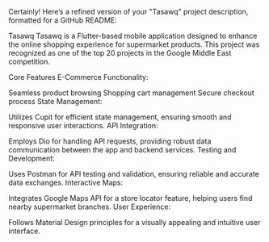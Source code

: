 
Certainly! Here’s a refined version of your "Tasawq" project description, formatted for a GitHub README:

Tasawq
Tasawq is a Flutter-based mobile application designed to enhance the online shopping experience for supermarket products. This project was recognized as one of the top 20 projects in the Google Middle East competition.

Core Features
E-Commerce Functionality:

Seamless product browsing
Shopping cart management
Secure checkout process
State Management:

Utilizes Cupit for efficient state management, ensuring smooth and responsive user interactions.
API Integration:

Employs Dio for handling API requests, providing robust data communication between the app and backend services.
Testing and Development:

Uses Postman for API testing and validation, ensuring reliable and accurate data exchanges.
Interactive Maps:

Integrates Google Maps API for a store locator feature, helping users find nearby supermarket branches.
User Experience:

Follows Material Design principles for a visually appealing and intuitive user interface.
